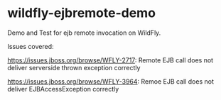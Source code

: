 wildfly-ejbremote-demo
======================

Demo and Test for ejb remote invocation on WildFly.

Issues covered: 

https://issues.jboss.org/browse/WFLY-2717: Remote EJB call does not deliver serverside thrown exception correctly

https://issues.jboss.org/browse/WFLY-3964: Remoe  EJB call does not deliver EJBAccessException correctly
